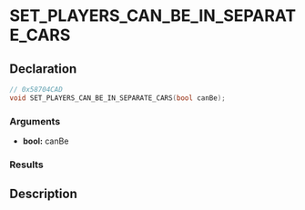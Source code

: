 # SET_PLAYERS_CAN_BE_IN_SEPARATE_CARS

## Declaration
```cpp
// 0x58704CAD
void SET_PLAYERS_CAN_BE_IN_SEPARATE_CARS(bool canBe);
```

### Arguments
- **bool:** canBe

### Results

## Description
